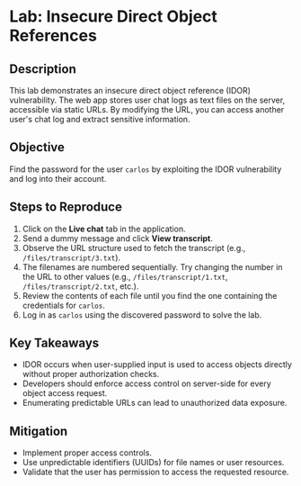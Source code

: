 # Lab: Insecure Direct Object References

##  Description
This lab demonstrates an insecure direct object reference (IDOR) vulnerability. The web app stores user chat logs as text files on the server, accessible via static URLs. By modifying the URL, you can access another user's chat log and extract sensitive information.

##  Objective
Find the password for the user `carlos` by exploiting the IDOR vulnerability and log into their account.

## Steps to Reproduce

1. Click on the **Live chat** tab in the application.
2. Send a dummy message and click **View transcript**.
3. Observe the URL structure used to fetch the transcript (e.g., `/files/transcript/3.txt`).
4. The filenames are numbered sequentially. Try changing the number in the URL to other values (e.g., `/files/transcript/1.txt`, `/files/transcript/2.txt`, etc.).
5. Review the contents of each file until you find the one containing the credentials for `carlos`.
6. Log in as `carlos` using the discovered password to solve the lab.

## Key Takeaways

- IDOR occurs when user-supplied input is used to access objects directly without proper authorization checks.
- Developers should enforce access control on server-side for every object access request.
- Enumerating predictable URLs can lead to unauthorized data exposure.

##  Mitigation
- Implement proper access controls.
- Use unpredictable identifiers (UUIDs) for file names or user resources.
- Validate that the user has permission to access the requested resource.

